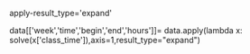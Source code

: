 apply-result_type='expand'

data\[\['week','time','begin','end','hours'\]\]= data.apply(lambda x: solve(x\['class\_time'\]),axis=1,result\_type="expand")
